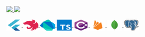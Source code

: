 <div>
    <a href="https://github.com/vitoramerico">
    <img height="180em" src="https://github-readme-stats.vercel.app/api?username=vitoramerico&show_icons=true&theme=dracula&include_all_commits=true&count_private=true"/>
    <img height="180em" src="https://github-readme-stats.vercel.app/api/top-langs/?username=vitoramerico&layout=compact&langs_count=7&theme=dracula"/>
  </div>
  <div style="display: inline_block"><br>
    <img align="center" alt="Vitor-Flutter" height="30" width="40" src="https://raw.githubusercontent.com/devicons/devicon/master/icons/flutter/flutter-original.svg">
    <img align="center" alt="Vitor-Nest" height="30" width="40" src="https://raw.githubusercontent.com/devicons/devicon/master/icons/nestjs/nestjs-plain.svg">
    <img align="center" alt="Vitor-Dart" height="30" width="40" src="https://raw.githubusercontent.com/devicons/devicon/master/icons/dart/dart-original.svg">
    <img align="center" alt="Vitor-Ts" height="30" width="40" src="https://raw.githubusercontent.com/devicons/devicon/master/icons/typescript/typescript-plain.svg">
    <img align="center" alt="Vitor-Csharp" height="30" width="40" src="https://raw.githubusercontent.com/devicons/devicon/master/icons/csharp/csharp-original.svg">
    <img align="center" alt="Vitor-Firebase" height="30" width="40" src="https://raw.githubusercontent.com/devicons/devicon/master/icons/firebase/firebase-plain.svg">
    <img align="center" alt="Vitor-Mongodb" height="30" width="40" src="https://raw.githubusercontent.com/devicons/devicon/master/icons/mongodb/mongodb-original.svg">
    <img align="center" alt="Vitor-Postgresql" height="30" width="40" src="https://raw.githubusercontent.com/devicons/devicon/master/icons/postgresql/postgresql-original.svg">
  </div>
